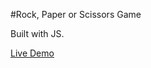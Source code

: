 #Rock, Paper or Scissors Game

Built with JS.

[Live Demo](https://rolastic.github.io/Rock-Paper-Scissors/)
